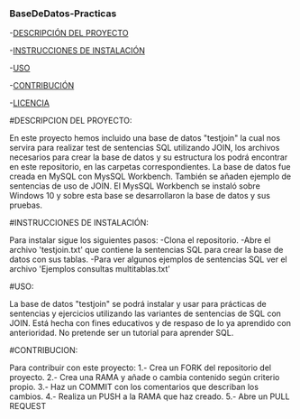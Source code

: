 ### BaseDeDatos-Practicas

-[DESCRIPCIÓN DEL PROYECTO](#DESCRIPCION)

-[INSTRUCCIONES DE INSTALACIÓN](#INSTRUCCIONES)

-[USO](#USO)

-[CONTRIBUCIÓN](#CONTRIBUCION)

-[LICENCIA](LICENSE)





#DESCRIPCION DEL PROYECTO:

En este proyecto hemos incluido una base de datos "testjoin" la cual nos servira para realizar test de sentencias SQL utilizando JOIN, los archivos  necesarios para crear la base de datos y su estructura los podrá encontrar en este repositorio, en las carpetas correspondientes. La base de datos fue creada en MySQL con MysSQL Workbench. También se añaden ejemplo de sentencias de uso de JOIN. 
El MysSQL Workbench se instaló sobre Windows 10 y sobre esta base se desarrollaron la base de datos y sus pruebas.



#INSTRUCCIONES DE INSTALACIÓN:

Para instalar sigue los siguientes pasos:
-Clona el repositorio.
-Abre el archivo 'testjoin.txt' que contiene la sentencias SQL para crear la base de datos con sus tablas.
-Para ver algunos ejemplos de sentencias SQL ver el archivo 'Ejemplos consultas multitablas.txt'



#USO:

La base de datos "testjoin" se podrá instalar y usar para prácticas de sentencias y ejercicios utilizando las variantes de sentencias de SQL con JOIN. Está hecha con fines educativos y de respaso de lo ya aprendido con anterioridad. No pretende ser un tutorial para aprender SQL.



#CONTRIBUCION:

Para contribuir con este proyecto:
1.- Crea un FORK del repositorio del proyecto.
2.- Crea una RAMA y añade o cambia contenido según criterio propio.
3.- Haz un COMMIT con los comentarios que describan los cambios.
4.- Realiza un PUSH a la RAMA que haz creado.
5.- Abre un PULL REQUEST

